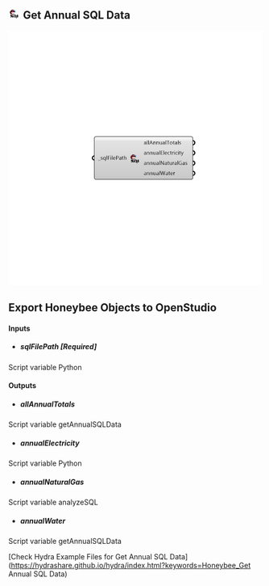 ## ![](../../images/icons/Get_Annual_SQL_Data.png) Get Annual SQL Data

![](../../images/components/Get_Annual_SQL_Data.png)

Export Honeybee Objects to OpenStudio
 -
 

#### Inputs
* ##### sqlFilePath [Required]
Script variable Python

#### Outputs
* ##### allAnnualTotals
Script variable getAnnualSQLData
* ##### annualElectricity
Script variable Python
* ##### annualNaturalGas
Script variable analyzeSQL
* ##### annualWater
Script variable getAnnualSQLData


[Check Hydra Example Files for Get Annual SQL Data](https://hydrashare.github.io/hydra/index.html?keywords=Honeybee_Get Annual SQL Data)